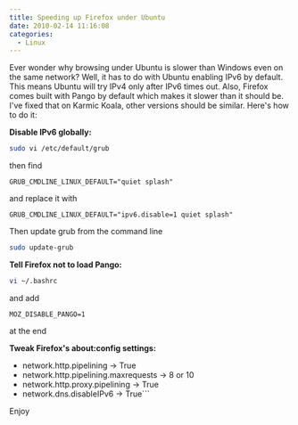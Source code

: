 ```yaml
---
title: Speeding up Firefox under Ubuntu
date: 2010-02-14 11:16:08
categories:
  - Linux
---
```


Ever wonder why browsing under Ubuntu is slower than Windows even on the same network? Well, it has to do with Ubuntu enabling IPv6 by default. This means Ubuntu will try IPv4 only after IPv6 times out. Also, Firefox comes built with Pango by default which makes it slower than it should be. I've fixed that on Karmic Koala, other versions should be similar. Here's how to do it:<!--more-->

**Disable IPv6 globally:**

```bash
sudo vi /etc/default/grub
```

then find

```plaintext
GRUB_CMDLINE_LINUX_DEFAULT="quiet splash"
```

 and replace it with

```plaintext
GRUB_CMDLINE_LINUX_DEFAULT="ipv6.disable=1 quiet splash"
```

 Then update grub from the command line

```bash
sudo update-grub
```

**Tell Firefox not to load Pango:**

```bash
vi ~/.bashrc
```

and add

```plaintext
MOZ_DISABLE_PANGO=1
```

at the end

**Tweak Firefox's about:config settings:**

- network.http.pipelining -> True
- network.http.pipelining.maxrequests -> 8 or 10
- network.http.proxy.pipelining -> True
- network.dns.disableIPv6 -> True```

Enjoy